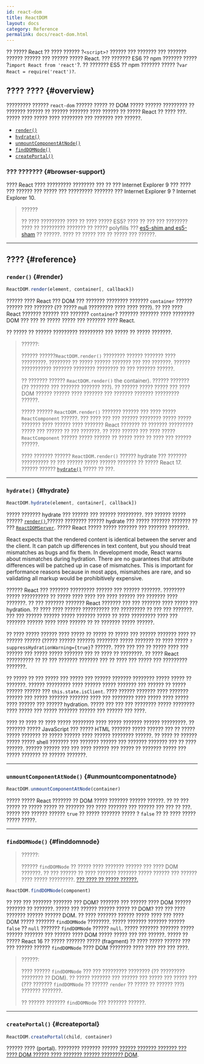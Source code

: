 ```yaml
---
id: react-dom
title: ReactDOM
layout: docs
category: Reference
permalink: docs/react-dom.html
---
```


?? ????? React ?? ???? ?????? ?`<script>?` ?????? ??? ??????? ??? ??????? ?????? ?????? ??? ?????? ????? React. ??? ??????? ES6 ?? npm ??????? ????? ?`import React from 'react'`?. ?? ??????? ES5 ?? npm ??????? ????? ?`var React = require('react')?`.

## ???? ???? {#overview}

????????? ?????? `react-dom` ?????? ????? ?? DOM ????? ?????? ????????? ?? ??????? ?????? ?? ?????? ??????? ???? ?????? ?? ????? React ?? ???? ???. ????? ???? ????? ???? ???????? ??? ??????? ??? ??????.

- [`render()`](#render)
- [`hydrate()`](#hydrate)
- [`unmountComponentAtNode()`](#unmountcomponentatnode)
- [`findDOMNode()`](#finddomnode)
- [`createPortal()`](#createportal)

### ??? ??????? {#browser-support}

???? React ???? ????????? ???????? ??? ?? ??? Internet Explorer 9 ??? ???? ??? ?????? ??? ????? ??? ????????? ??????? ??? Internet Explorer 9 ? Internet Explorer 10.

> ??????
>
> ?? ???? ????????? ???? ?? ???? ????? ES5? ???? ?? ??? ??? ???????? ???? ?? ????????? ??????? ?? ????? polyfills ??? [es5-shim and es5-sham](https://github.com/es-shims/es5-shim) ?? ??????. ???? ?? ????? ??? ?? ????? ??? ??????.

* * *

## ???? {#reference}

### `render()` {#render}

```javascript
ReactDOM.render(element, container[, callback])
```

?????? ???? React ??? DOM ??? ??????? ???????? ??????? `container` ?????? ?????? ??? ??????? (?? ????? null ????????? ???? ???? ????).
?? ??? ???? React ??????? ?????? ??? ??????? `container`? ??????? ??????? ???? ???????? DOM ??? ??? ?? ????? ????? ??? ??????? ???? React.

?? ????? ?? ?????? ????????? ????????? ??? ????? ?? ????? ???????.

> ??????:
>
> ?????? ??????`ReactDOM.render()` ???????? ?????? ??????? ???? ?????????. ???????? ?? ????? ?????? ??????? ??? ??? ???????. ?????? ??????????? ??????? ???????? ???????? ?? ??? ??????? ??????.
>
> ?? ??????? ?????? `ReactDOM.render()`  the container). ?????? ??????? (?? ??????? ??? ??????? ??????? ???). ?? ?????? ????? ????? ??? ???? DOM ?????? ?????? ???? ??????? ??? ??????? ??????? ????????? ??????.
>
> ????? ?????? `ReactDOM.render()` ??????? ?????? ??? ???? ????? `ReactComponent` ??????.
> ??? ???? ??? ??? ?????? ???????? ????? ????? ??????? ???? ?????? ???? ??????? React ??????? ?? ??????? ????????? ????? ??? ?????? ?? ??? ???????. ?? ???? ?????? ??? ???? ????? `ReactComponent` ?????? ????? ?????? ?? ????? ???? ?? ???? ??? ?????? ??????.
>
> ???? ??????? ?????? `ReactDOM.render()` ?????? hydrate ??? ??????? ?????????? ?? ??? ?????? ????? ?????? ??????? ?? ????? React 17. ?????? ?????? [`hydrate()`](#hydrate) ????? ?? ???.

* * *

### `hydrate()` {#hydrate}

```javascript
ReactDOM.hydrate(element, container[, callback])
```

????? ??????? hydrate ??? ?????? ??? ?????? ?????????. ??? ?????? ????? ?????? [`render()`](#render),?????? ???????? ?????? hydrate ??? ????? ??????? ??????? ?? ??? [`ReactDOMServer`](/docs/react-dom-server.html). ????? React ????? ????? ??????? ??? ??????? ???????.

React expects that the rendered content is identical between the server and the client. It can patch up differences in text content, but you should treat mismatches as bugs and fix them. In development mode, React warns about mismatches during hydration. There are no guarantees that attribute differences will be patched up in case of mismatches. This is important for performance reasons because in most apps, mismatches are rare, and so validating all markup would be prohibitively expensive.

?????? React ??? ??????? ????????? ?????? ??? ?????? ???????. ???????? ????? ?????????? ?? ????? ???? ???? ??? ???? ?????? ??? ??????? ???? ???????. ?? ??? ??????? ??????? React ??????? ??? ??? ??????? ???? ????? ??? hydration. ?? ???? ???? ?????? ?????????? ??? ????????? ?? ??? ??? ???????. ??? ??? ?????? ?????? ????? ??????? ????? ?? ???? ????????? ???? ??? ??????? ?????? ???? ???? ?????? ?? ?? ??????? ????? ??????.

?? ???? ????? ?????? ???? ????? ?? ????? ?? ????? ??? ?????? ??????? ???? ?? ?????? ?????? (????? ?????? ??????) ???????? ????? ??????? ?? ???? ????? `?suppressHydrationWarning={true}`? ??????. ???? ??? ??? ?? ????? ???? ??? ?????? ??? ????? ????? ??????? ??? ?? ???? ?? ????????. ?? ???? React ?????????? ?? ?? ??? ??????? ??????? ??? ?? ???? ??? ????? ??? ????????? ???????.

?? ????? ?? ??? ????? ??? ????? ??? ?????? ??????? ???????? ????? ????? ?? ???????. ?????? ????????? ???? ?????? ????? ??????? ??? ?????? ?? ????? ?????? ?????? ??? `this.state.isClient`. ???? ?????? ??????? ???? ??????? ?????? ??? ????? ??????? ??????? ???? ??? ???????? ???? ????? ???? ????? ???? ?????? ??? ?????? hydration. ????? ??? ??? ??? ???????? ????? ???????? ???? ????? ??? ????? ??????? ?????? ??? ?????? ??? ????.

???? ?? ???? ?? ???? ????? ???????? ???? ????? ??????? ?????? ?????????. ?? ??????? ????? JavaScript ??? ????? HTML ??????? ????? ?????? ??? ?? ????? ????? ??????? ?? ????? ?????? ???? ?????? ???????? ??????. ?? ???? ?? ?????? ????? ????? shell ??????? ??? ??????? ?????? ??? ??????? ??????? ??? ?? ???? ??????. ?????? ?????? ??? ??? ???? ?????? ??? ????? ?? ??????? ????? ??? ????? ??????? ?? ?????? ???????.

* * *

### `unmountComponentAtNode()` {#unmountcomponentatnode}

```javascript
ReactDOM.unmountComponentAtNode(container)
```

????? ????? React ??????? ?? DOM ????? ??????? ?????? ??????. ?? ?? ??? ????? ?? ????? ????? ?? ??????? ??? ???? ??????? ??? ?????? ??? ??? ?? ???. ????? ??? ?????? ?????? `true` ?? ????? ??????? ????? ? `false` ?? ?? ???? ????? ????? ?????.

* * *

### `findDOMNode()` {#finddomnode}

> ??????:
>
> ?????? `findDOMNode` ?? ????? ???? ??????? ?????? ??? ???? DOM ???????. ?? ??? ?????? ?? ???? ??????? ??????? ????? ?????? ??? ?????? ???? ????? ?????????. [??? ???? ?? ????? ??????.](/docs/strict-mode.html#warning-about-deprecated-finddomnode-usage)

```javascript
ReactDOM.findDOMNode(component)
```

?? ??? ??? ??????? ??????? ??? DOM? ??????? ??? ?????? ???? DOM ?????? ??????? ?? ???????. ????? ??? ?????? ?????? ????? ?? DOM? ??? ??? ???? ??????? ?????? ?????? DOM. ?? ???? ??????? ?????? ????? ???? ??? ???? DOM ????? ??????? `findDOMNode` ????????.
????? ??????? ??????? ?????? `false` ?? `null` ??????? `findDOMNode` ?????? `null`. ????? ??????? ??????? ????? ?????? ??????? ??? ?????? ???? DOM ????? ????? ??? ??? ??????. ????? ?? ????? React 16 ?? ????? ??????? ????? (fragment) ?? ???? ????? ?????? ??? ??? ?????? ?????? `findDOMNode` ???? DOM ???????? ???? ???? ??? ??? ????.

> ??????:
>
> ???? ?????? `findDOMNode` ??? ??? ????????? ???????? (?? ????????? ???????? ?? DOM). ?? ????? ??????? ??? ?????? ??? ????? ??? ????? ??? (??? ??????? `findDOMNode` ?? ?????? `render` ?? ????? ?? ?????? ???) ??????? ???????.
>
> ?? ?????? ??????? `findDOMNode` ??? ??????? ??????.

* * *

### `createPortal()` {#createportal}

```javascript
ReactDOM.createPortal(child, container)
```

?????? ???? (portal). ???????? ??????? ?????? [?????? ??????? ??????? ??? ???? DOM ?????? ???? ??????? ?????? ???????? DOM](/docs/portals.html).
